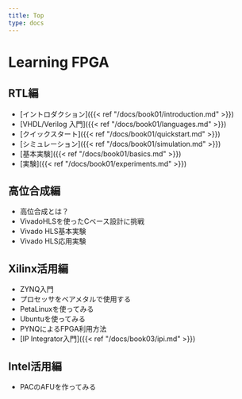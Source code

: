 ```yaml
---
title: Top
type: docs
---
```


# Learning FPGA

## RTL編

- [イントロダクション]({{< ref "/docs/book01/introduction.md" >}})
- [VHDL/Verilog 入門]({{< ref "/docs/book01/languages.md" >}})
- [クイックスタート]({{< ref "/docs/book01/quickstart.md" >}})
- [シミュレーション]({{< ref "/docs/book01/simulation.md" >}})
- [基本実験]({{< ref "/docs/book01/basics.md" >}})
- [実験]({{< ref "/docs/book01/experiments.md" >}})

## 高位合成編

- 高位合成とは？
- VivadoHLSを使ったCベース設計に挑戦
- Vivado HLS基本実験
- Vivado HLS応用実験

## Xilinx活用編

- ZYNQ入門
- プロセッサをベアメタルで使用する
- PetaLinuxを使ってみる
- Ubuntuを使ってみる
- PYNQによるFPGA利用方法
- [IP Integrator入門]({{< ref "/docs/book03/ipi.md" >}})

## Intel活用編

- PACのAFUを作ってみる
